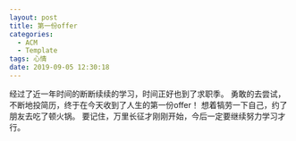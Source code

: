 ```yaml
---
layout: post
title: 第一份offer
categories:
  - ACM
  - Template
tags: 心情
date: 2019-09-05 12:30:18
---
```


经过了近一年时间的断断续续的学习，时间正好也到了求职季。
勇敢的去尝试，不断地投简历，终于在今天收到了人生的第一份offer！
想着犒劳一下自己，约了朋友去吃了顿火锅。
要记住，万里长征才刚刚开始，今后一定要继续努力学习才行。